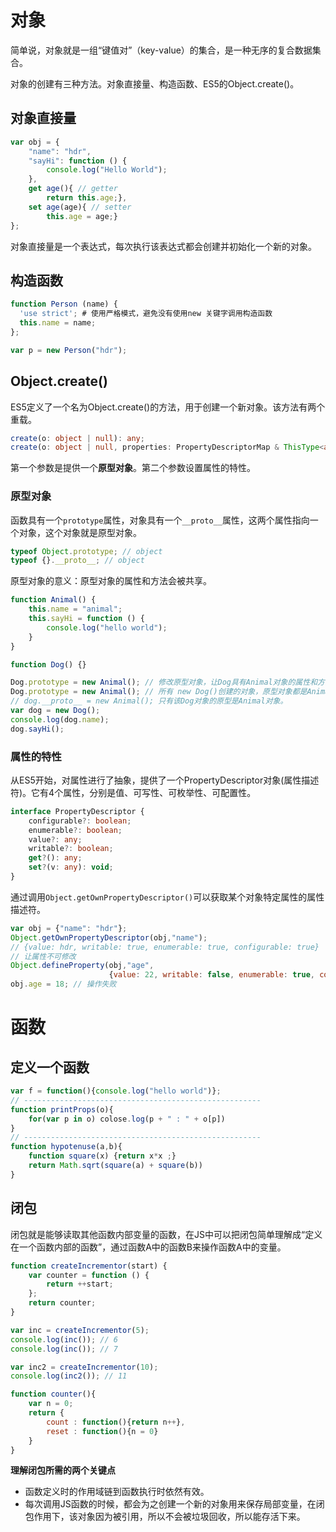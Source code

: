 # 对象

简单说，对象就是一组“键值对”（key-value）的集合，是一种无序的复合数据集合。

对象的创建有三种方法。对象直接量、构造函数、ES5的Object.create()。

## 对象直接量

```javascript
var obj = {
    "name": "hdr",
    "sayHi": function () {
        console.log("Hello World");
    },
    get age(){ // getter
        return this.age;},
    set age(age){ // setter
        this.age = age;}
};
```

对象直接量是一个表达式，每次执行该表达式都会创建并初始化一个新的对象。

## 构造函数

```javascript
function Person (name) {
  'use strict'; # 使用严格模式，避免没有使用new 关键字调用构造函数
  this.name = name;
};

var p = new Person("hdr");
```

## Object.create()

ES5定义了一个名为Object.create()的方法，用于创建一个新对象。该方法有两个重载。

```typescript
create(o: object | null): any;
create(o: object | null, properties: PropertyDescriptorMap & ThisType<any>): any;
```

第一个参数是提供一个**原型对象**。第二个参数设置属性的特性。

### 原型对象

函数具有一个`prototype`属性，对象具有一个`__proto__`属性，这两个属性指向一个对象，这个对象就是原型对象。

```javascript
typeof Object.prototype; // object
typeof {}.__proto__; // object
```

原型对象的意义：原型对象的属性和方法会被共享。

```javascript
function Animal() {
    this.name = "animal";
    this.sayHi = function () {
        console.log("hello world");
    }
}

function Dog() {}

Dog.prototype = new Animal(); // 修改原型对象，让Dog具有Animal对象的属性和方法
Dog.prototype = new Animal(); // 所有 new Dog()创建的对象，原型对象都是Animal对象。
// dog.__proto__ = new Animal(); 只有该Dog对象的原型是Animal对象。
var dog = new Dog();
console.log(dog.name);
dog.sayHi();
```

### 属性的特性

从ES5开始，对属性进行了抽象，提供了一个PropertyDescriptor对象(属性描述符)。它有4个属性，分别是值、可写性、可枚举性、可配置性。

```typescript
interface PropertyDescriptor {
    configurable?: boolean;
    enumerable?: boolean;
    value?: any;
    writable?: boolean;
    get?(): any;
    set?(v: any): void;
}
```

通过调用`Object.getOwnPropertyDescriptor()`可以获取某个对象特定属性的属性描述符。

```javascript
var obj = {"name": "hdr"};
Object.getOwnPropertyDescriptor(obj,"name");
// {value: hdr, writable: true, enumerable: true, configurable: true}
// 让属性不可修改
Object.defineProperty(obj,"age",
                      {value: 22, writable: false, enumerable: true, configurable: true});
obj.age = 18; // 操作失败
```

# 函数

## 定义一个函数

```javascript
var f = function(){console.log("hello world")};
// -----------------------------------------------------
function printProps(o){
    for(var p in o) colose.log(p + " : " + o[p])
}
// -----------------------------------------------------
function hypotenuse(a,b){
    function square(x) {return x*x ;}
    return Math.sqrt(square(a) + square(b))
}
```



## 闭包

闭包就是能够读取其他函数内部变量的函数，在JS中可以把闭包简单理解成“定义在一个函数内部的函数”，通过函数A中的函数B来操作函数A中的变量。

```javascript
function createIncrementor(start) {
    var counter = function () {
        return ++start;
    };
    return counter;
}

var inc = createIncrementor(5);
console.log(inc()); // 6
console.log(inc()); // 7

var inc2 = createIncrementor(10);
console.log(inc2()); // 11

function counter(){
    var n = 0;
    return {
        count : function(){return n++},
        reset : function(){n = 0}
    }
}
```

**理解闭包所需的两个关键点**

- 函数定义时的作用域链到函数执行时依然有效。
- 每次调用JS函数的时候，都会为之创建一个新的对象用来保存局部变量，在闭包作用下，该对象因为被引用，所以不会被垃圾回收，所以能存活下来。

